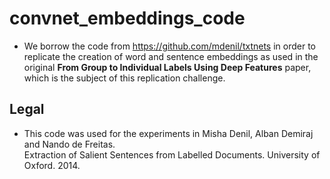 # convnet_embeddings_code 
- We borrow the code from https://github.com/mdenil/txtnets in order to replicate the creation of word and sentence embeddings as used 
in the original **From Group to Individual Labels Using Deep Features** paper, which is the subject of this replication challenge.  

## Legal  
- This code was used for the experiments in Misha Denil, Alban Demiraj and Nando de Freitas.  
Extraction of Salient Sentences from Labelled Documents. University of Oxford. 2014.
